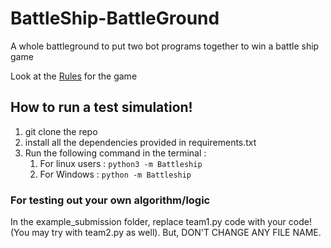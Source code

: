 # BattleShip-BattleGround

A whole battleground to put two bot programs together to win a battle ship game

Look at the [Rules](./Battleship/) for the game

## How to run a test simulation!

1.  git clone the repo
2.  install all the dependencies provided in requirements.txt
3.  Run the following command in the terminal :
    1.  For linux users : `python3 -m Battleship`
    2.  For Windows : `python -m Battleship`

### For testing out your own algorithm/logic

In the example_submission folder, replace team1.py code with your code! (You may try with team2.py as well). But, DON'T CHANGE ANY FILE NAME.
